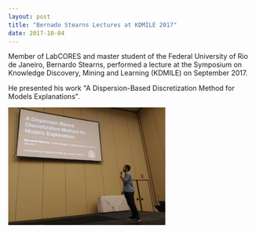 ```yaml
---
layout: post
title: "Bernado Stearns Lectures at KDMILE 2017"
date: 2017-10-04
---
```


Member of LabCORES and master student of the Federal University of Rio de Janeiro, Bernardo Stearns, performed a lecture at the Symposium on Knowledge Discovery, Mining and Learning (KDMILE)
on September 2017. 

He presented his work "A Dispersion-Based Discretization Method for Models Explanations".

<img src="/images/2017/10/20171004-bernardo-kdmile.jpg" width="320" height="240" />
